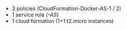 
- 2 policies (CloudFormation-Docker-AS-1 / 2)
- 1 service role (*-AS*)
- 1 cloud formation (1+1 t2.micro instances)

